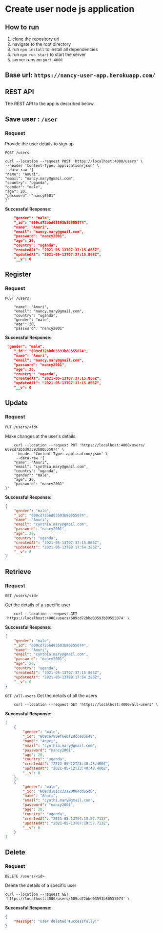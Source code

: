 # Create user node js application

## How to run
1. clone the repository  [url](https://hhhhh.com)
2. navigate to the root directory
3. run `npm install` to install all dependencies
4. run `npm run start` to start the server
5. server runs on `port 4000`

## Base url:  `https://nancy-user-app.herokuapp.com/`

## REST API
The REST API to the app is described below.

## Save user : `/user`

### Request 
Provide the user details to sign up

`POST /users`

    curl --location --request POST 'https://localhost:4000/users' \
    --header 'Content-Type: application/json' \
    --data-raw '{
    "name": "Anuri",
    "email": "nancy.mary@gmail.com",
    "country": "uganda",
    "gender": "male",
    "age": 20,
    "password": "nancy2001"
    }'

**Successful Response:**
```json
    "gender": "male",
    "_id": "609cd72bbd03593b80555074",
    "name": "Anuri",
    "email": "nancy.mary@gmail.com",
    "password": "nancy2001",
    "age": 20,
    "country": "uganda",
    "createdAt": "2021-05-13T07:37:15.865Z",
    "updatedAt": "2021-05-13T07:37:15.865Z",
    "__v": 0
```

## Register

### Request

`POST /users`

```
    "name": "Anuri",
    "email": "nancy.mary@gmail.com",
    "country": "uganda",
    "gender": "male",
    "age": 20,
    "password": "nancy2001"
```

**Successful Response:**
```json
 "gender": "male",
    "_id": "609cd72bbd03593b80555074",
    "name": "Anuri",
    "email": "nancy.mary@gmail.com",
    "password": "nancy2001",
    "age": 20,
    "country": "uganda",
    "createdAt": "2021-05-13T07:37:15.865Z",
    "updatedAt": "2021-05-13T07:37:15.865Z",
    "__v": 0
```

## Update

### Request

`PUT /users/<id>`

Make changes at the user's details


```
    curl --location --request PUT 'https://localhost:4000/users/ 609cd72bbd03593b80555074' \
    --header 'Content-Type: application/json' \ 
     --data-raw '{
    "name": "Anuri",
    "email": "cynthia.mary@gmail.com",
    "country": "uganda",
    "gender": "male",
    "age": 20,
    "password": "nancy2001"
}'
```

**Successful Response:**
```json
{
    "gender": "male",
    "_id": "609cd72bbd03593b80555074",
    "name": "Anuri",
    "email": "cynthia.mary@gmail.com",
    "password": "nancy2001",
    "age": 20,
    "country": "uganda",
    "createdAt": "2021-05-13T07:37:15.865Z",
    "updatedAt": "2021-05-13T08:17:54.283Z",
    "__v": 0
}
```
## Retrieve

### Request

`GET /users/<id>`

Get the details of a specific user

```
    curl --location --request GET 'https://localhost:4000/users/609cd72bbd03593b80555074' \
```

**Successful Response:**
```json
{
    "gender": "male",
    "_id": "609cd72bbd03593b80555074",
    "name": "Anuri",
    "email": "cynthia.mary@gmail.com",
    "password": "nancy2001",
    "age": 20,
    "country": "uganda",
    "createdAt": "2021-05-13T07:37:15.865Z",
    "updatedAt": "2021-05-13T08:17:54.283Z",
    "__v": 0
}
```
`GET /all-users`
Get the details of all the users

``` 
    curl --location --request GET 'https://localhost:4000/all-users' \
```

**Successful Response:**
```json
[
    {
        "gender": "male",
        "_id": "609c67809f6ebf2dcce05b48",
        "name": "Anuri",
        "email": "cynthia.mary@gmail.com",
        "password": "nancy2001",
        "age": 20,
        "country": "uganda",
        "createdAt": "2021-05-12T23:40:48.400Z",
        "updatedAt": "2021-05-12T23:40:48.400Z",
        "__v": 0
    },
    {
        "gender": "male",
        "_id": "609cd101cc33a20004dd65c8",
        "name": "Anuri",
        "email": "cynthi.mary@gmail.com",
        "password": "nancy2001",
        "age": 20,
        "country": "uganda",
        "createdAt": "2021-05-13T07:10:57.713Z",
        "updatedAt": "2021-05-13T07:10:57.713Z",
        "__v": 0
    }
]
``` 

## Delete

### Request

`DELETE /users/<id>`

Delete the details of a specific user
```
curl --location --request GET 'https://localhost:4000/users/609cd72bbd03593b80555074' \
```

**Successful Response:**
```json
{
    "message": "User deleted successfully!"
}
```